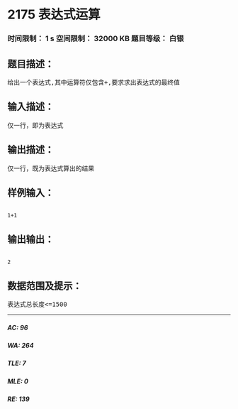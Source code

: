 # 2175 表达式运算   
### 时间限制： 1 s     空间限制： 32000 KB     题目等级： 白银  
## 题目描述：  

<pre>
给出一个表达式,其中运算符仅包含+,要求求出表达式的最终值
</pre>
  
  
## 输入描述：  

<pre>
仅一行，即为表达式
</pre>
  
  
## 输出描述：  

<pre>
仅一行，既为表达式算出的结果
</pre>
  
  
## 样例输入：  

<pre><code>
1+1
</code></pre>
  
  
## 输出输出：  

<pre><code>
2
</code></pre>
  
  
## 数据范围及提示：  

<pre>
表达式总长度<=1500
</pre>
  
  
***  

##### AC: 96  
##### WA: 264  
##### TLE: 7  
##### MLE: 0  
##### RE: 139  
